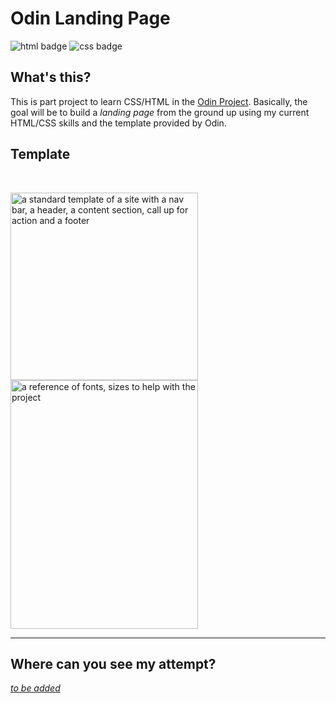 # **Odin Landing Page**
![html badge](https://img.shields.io/badge/HTML5-E34F26?style=for-the-badge&logo=html5&logoColor=white) 
![css badge](https://img.shields.io/badge/CSS3-1572B6?style=for-the-badge&logo=css3&logoColor=white
)

## **What's this?**

This is part project to learn CSS/HTML in the [Odin Project](https://www.theodinproject.com/lessons/foundations-landing-page). Basically, the goal will be to build a _landing page_ from the ground up using my current HTML/CSS skills and the template provided by Odin.

## **Template**

<br />

<img src="https://cdn.statically.io/gh/TheOdinProject/curriculum/main/foundations/html_css/project/odin-project.png" alt="a standard template of a site with a nav bar, a header, a content section, call up for action and a footer" width="300"/> <img src="https://cdn.statically.io/gh/TheOdinProject/curriculum/main/foundations/html_css/project/colors_and_stuff.png" alt="a reference of fonts, sizes to help with the project" width="300" height ="398"/>

---

## **Where can you see my attempt?**
[*to be added*](https://www.youtube.com/watch?v=Hi2OSnyERq0&t=1373s)
